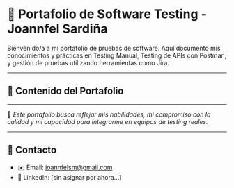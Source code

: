 # 📌 Portafolio de Software Testing - Joannfel Sardiña

Bienvenido/a a mi portafolio de pruebas de software. Aquí documento mis conocimientos y prácticas en Testing Manual, Testing de APIs con Postman, y gestión de pruebas utilizando herramientas como Jira.

---

## 📂 Contenido del Portafolio

<!-- Falta ordenar el documento, cuando lo haga puedo añadir el contenido. -->

<!-- * ✅ **Casos de prueba**
  Ejemplos de pruebas manuales estructuradas, enfocadas en validar funcionalidades y detectar errores.

* 🐞 **Reportes de errores (Bug Reports)**
  Documentación detallada de bugs detectados en sitios reales y entornos de prueba.

* 🔍 **Pruebas en Postman**
  Testing de APIs utilizando métodos GET, POST y DELETE, con colecciones bien organizadas.

* 📊 **Gestión en Jira**
  Evidencia de mi experiencia registrando tareas, bugs y pruebas en entornos simulados de trabajo con Jira.

* 📋 **Gestión en Trello**
  Ejemplo de organización y seguimiento de pruebas en un entorno visual y ágil con Trello. -->

---

🚀 *Este portafolio busca reflejar mis habilidades, mi compromiso con la calidad y mi capacidad para integrarme en equipos de testing reales.*

---

## 📩 Contacto

* ✉️ Email: [joannfelsm@gmail.com](mailto:joannfelsm@gmail.com)
* 💼 LinkedIn: [sin asignar por ahora...]
